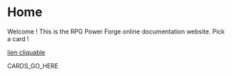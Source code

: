 # Home
Welcome ! This is the RPG Power Forge online documentation website. Pick a card !

[lien cliquable](atalmobile://patrimoine=MA001)

CARDS_GO_HERE